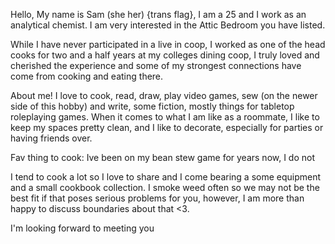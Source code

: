 Hello,
My name is Sam (she her) {trans flag}, I am a 25 and I work as an analytical chemist. I am very interested in the Attic Bedroom you have listed.

While I have never participated in a live in coop, I worked as one of the head cooks for two and a half years at my colleges dining coop, I truly loved and cherished the experience and some of my strongest connections have come from cooking and eating there. 

About me!
I love to cook, read, draw, play video games, sew (on the newer side of this hobby) and write, some fiction, mostly things for tabletop roleplaying games. When it comes to what I am like as a roommate, I like to keep my spaces pretty clean, and I like to decorate, especially for parties or having friends over. 

Fav thing to cook: Ive been on my bean stew game for years now, I do not 



I tend to cook a lot so I love to share and I come bearing a some equipment and a small cookbook collection. I smoke weed often so we may not be the best fit if that poses serious problems for you, however, I am more than happy to discuss boundaries about that <3.

I'm looking forward to meeting you 